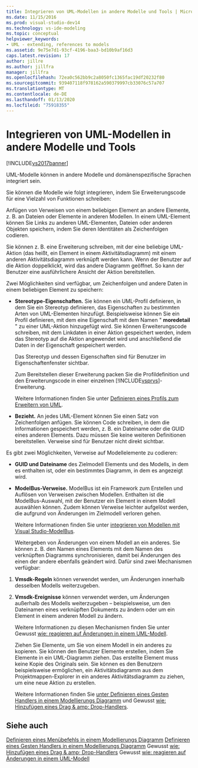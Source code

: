 ```yaml
---
title: Integrieren von UML-Modellen in andere Modelle und Tools | Microsoft-Dokumentation
ms.date: 11/15/2016
ms.prod: visual-studio-dev14
ms.technology: vs-ide-modeling
ms.topic: conceptual
helpviewer_keywords:
- UML - extending, references to models
ms.assetid: 9e75e7d1-93cf-4196-baa3-bd10b9af16d3
caps.latest.revision: 17
author: jillre
ms.author: jillfra
manager: jillfra
ms.openlocfilehash: 72ea0c562bb9c2a8050fc1365fac19df20232f80
ms.sourcegitcommit: 939407118f978162a590379997cb33076c57a707
ms.translationtype: MT
ms.contentlocale: de-DE
ms.lasthandoff: 01/13/2020
ms.locfileid: "75918355"
---
```

# <a name="integrate-uml-models-with-other-models-and-tools"></a>Integrieren von UML-Modellen in andere Modelle und Tools
[!INCLUDE[vs2017banner](../includes/vs2017banner.md)]

UML-Modelle können in andere Modelle und domänenspezifische Sprachen integriert sein.

 Sie können die Modelle wie folgt integrieren, indem Sie Erweiterungscode für eine Vielzahl von Funktionen schreiben:

 Anfügen von Verweisen von einem beliebigen Element an andere Elemente, z. B. an Dateien oder Elemente in anderen Modellen.
In einem UML-Element können Sie Links zu anderen UML-Elementen, Dateien oder anderen Objekten speichern, indem Sie deren Identitäten als Zeichenfolgen codieren.

 Sie können z. B. eine Erweiterung schreiben, mit der eine beliebige UML-Aktion (das heißt, ein Element in einem Aktivitätsdiagramm) mit einem anderen Aktivitätsdiagramm verknüpft werden kann. Wenn der Benutzer auf die Aktion doppelklickt, wird das andere Diagramm geöffnet. So kann der Benutzer eine ausführlichere Ansicht der Aktion bereitstellen.

 Zwei Möglichkeiten sind verfügbar, um Zeichenfolgen und andere Daten in einem beliebigen Element zu speichern:

- **Stereotype-Eigenschaften.** Sie können ein UML-Profil definieren, in dem Sie ein Stereotyp definieren, das Eigenschaften zu bestimmten Arten von UML-Elementen hinzufügt. Beispielsweise können Sie ein Profil definieren, mit dem eine Eigenschaft mit dem Namen " **moredetail** " zu einer UML-Aktion hinzugefügt wird. Sie können Erweiterungscode schreiben, mit dem Linkdaten in einer Aktion gespeichert werden, indem das Stereotyp auf die Aktion angewendet wird und anschließend die Daten in der Eigenschaft gespeichert werden.

   Das Stereotyp und dessen Eigenschaften sind für Benutzer im Eigenschaftenfenster sichtbar.

   Zum Bereitstellen dieser Erweiterung packen Sie die Profildefinition und den Erweiterungscode in einer einzelnen [!INCLUDE[vsprvs](../includes/vsprvs-md.md)]-Erweiterung.

   Weitere Informationen finden Sie unter [Definieren eines Profils zum Erweitern von UML](../modeling/define-a-profile-to-extend-uml.md).

- **Bezieht.** An jedes UML-Element können Sie einen Satz von Zeichenfolgen anfügen. Sie können Code schreiben, in dem die Informationen gespeichert werden, z. B. ein Dateiname oder die GUID eines anderen Elements. Dazu müssen Sie keine weiteren Definitionen bereitstellen. Verweise sind für Benutzer nicht direkt sichtbar.

Es gibt zwei Möglichkeiten, Verweise auf Modellelemente zu codieren:

- **GUID und Dateiname** des Zielmodell Elements und des Modells, in dem es enthalten ist, oder ein bestimmtes Diagramm, in dem es angezeigt wird.

- **ModelBus-Verweise.** ModelBus ist ein Framework zum Erstellen und Auflösen von Verweisen zwischen Modellen. Enthalten ist die ModelBus-Auswahl, mit der Benutzer ein Element in einem Modell auswählen können. Zudem können Verweise leichter aufgelöst werden, die aufgrund von Änderungen im Zielmodell verloren gehen.

   Weitere Informationen finden Sie unter [integrieren von Modellen mit Visual Studio-ModelBus](../modeling/integrating-models-by-using-visual-studio-modelbus.md).

  Weitergeben von Änderungen von einem Modell an ein anderes.
  Sie können z. B. den Namen eines Elements mit dem Namen des verknüpften Diagramms synchronisieren, damit bei Änderungen des einen der andere ebenfalls geändert wird. Dafür sind zwei Mechanismen verfügbar:

1. **Vmsdk-Regeln** können verwendet werden, um Änderungen innerhalb desselben Modells weiterzugeben.

2. **Vmsdk-Ereignisse** können verwendet werden, um Änderungen außerhalb des Modells weiterzugeben – beispielsweise, um den Dateinamen eines verknüpften Dokuments zu ändern oder um ein Element in einem anderen Modell zu ändern.

   Weitere Informationen zu diesen Mechanismen finden Sie unter Gewusst [wie: reagieren auf Änderungen in einem UML-Modell](../misc/how-to-respond-to-changes-in-a-uml-model.md).

   Ziehen Sie Elemente, um Sie von einem Modell in ein anderes zu kopieren. Sie können den Benutzer Elemente erstellen, indem Sie Elemente in ein UML-Diagramm ziehen. Das erstellte Element muss keine Kopie des Originals sein. Sie können es den Benutzern beispielsweise ermöglichen, ein Aktivitätsdiagramm aus dem Projektmappen-Explorer in ein anderes Aktivitätsdiagramm zu ziehen, um eine neue Aktion zu erstellen.

   Weitere Informationen finden Sie [unter Definieren eines Gesten Handlers in einem Modellierungs Diagramm](../modeling/define-a-gesture-handler-on-a-modeling-diagram.md) und Gewusst [wie: Hinzufügen eines Drag & amp; Drop-Handlers](../modeling/how-to-add-a-drag-and-drop-handler.md).

## <a name="see-also"></a>Siehe auch
 [Definieren eines Menübefehls in einem Modellierungs Diagramm](../modeling/define-a-menu-command-on-a-modeling-diagram.md) [Definieren eines Gesten Handlers in einem Modellierungs Diagramm](../modeling/define-a-gesture-handler-on-a-modeling-diagram.md) Gewusst [wie: Hinzufügen eines Drag & amp; Drop-Handlers](../modeling/how-to-add-a-drag-and-drop-handler.md) Gewusst [wie: reagieren auf Änderungen in einem UML-Modell](../misc/how-to-respond-to-changes-in-a-uml-model.md)
